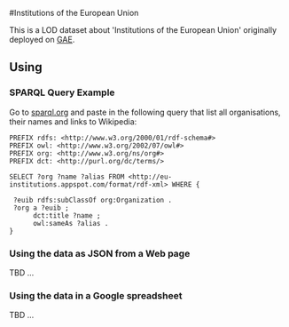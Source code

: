 #Institutions of the European Union

This is a LOD dataset about 'Institutions of the European Union' originally deployed on [GAE](http://eu-institutions.appspot.com/).

## Using



### SPARQL Query Example

Go to [sparql.org](http://sparql.org/sparql.html) and paste in the following query that list all organisations, their names and links to Wikipedia:

	PREFIX rdfs: <http://www.w3.org/2000/01/rdf-schema#>
	PREFIX owl: <http://www.w3.org/2002/07/owl#>
	PREFIX org: <http://www.w3.org/ns/org#>
	PREFIX dct: <http://purl.org/dc/terms/> 

	SELECT ?org ?name ?alias FROM <http://eu-institutions.appspot.com/format/rdf-xml> WHERE {

	 ?euib rdfs:subClassOf org:Organization .
	 ?org a ?euib ;
	      dct:title ?name ;
	      owl:sameAs ?alias .
	}

### Using the data as JSON from a Web page
TBD ...

### Using the data in a Google spreadsheet
TBD ...
